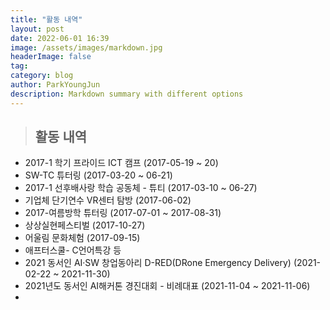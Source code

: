 ```yaml
---
title: "활동 내역"
layout: post
date: 2022-06-01 16:39
image: /assets/images/markdown.jpg
headerImage: false
tag: 
category: blog
author: ParkYoungJun
description: Markdown summary with different options
---
```

> ## 활동 내역     

 - 2017-1 학기 프라이드 ICT 캠프 (2017-05-19 ~ 20)     
 - SW-TC 튜터링 (2017-03-20 ~ 06-21)   
 - 2017-1 선후배사랑 학습 공동체 - 튜티 (2017-03-10 ~ 06-27)    
 - 기업체 단기연수 VR센터 탐방 (2017-06-02)     
 - 2017-여름방학 튜터링 (2017-07-01 ~ 2017-08-31)    
 - 상상실현페스티벌 (2017-10-27)    
 - 어울림 문화체험 (2017-09-15)   
 - 애프터스쿨- C언어특강 등
 - 2021 동서인 AI·SW 창업동아리 D-RED(DRone Emergency Delivery) (2021-02-22 ~ 2021-11-30)    
 - 2021년도 동서인 AI해커톤 경진대회 - 비례대표 (2021-11-04 ~ 2021-11-06)    
 - 